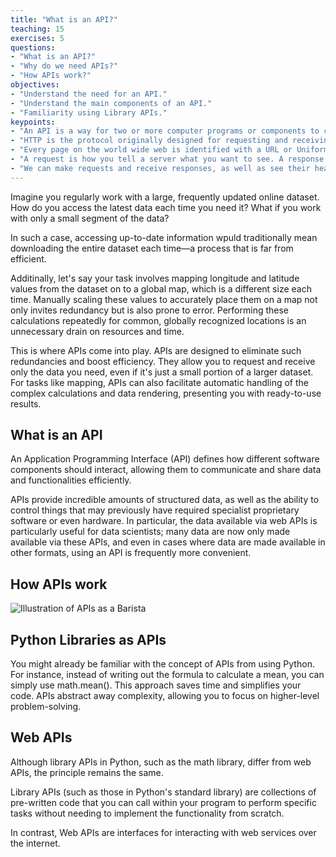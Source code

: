 ```yaml
---
title: "What is an API?"
teaching: 15
exercises: 5
questions:
- "What is an API?"
- "Why do we need APIs?"
- "How APIs work?"
objectives:
- "Understand the need for an API."
- "Understand the main components of an API."
- "Familiarity using Library APIs."
keypoints:
- "An API is a way for two or more computer programs or components to communicate with each other."
- "HTTP is the protocol originally designed for requesting and receiving Web pages, but now also used as the basis for a variety of APIs. HTTPS is the encrypted version of HTTP."
- "Every page on the world wide web is identified with a URL or Uniform Resource Locator."
- "A request is how you tell a server what you want to see. A response will either give you what you asked for, or tell you why the server can't do that. Both requests and responses have a header, and optionally a body."
- "We can make requests and receive responses, as well as see their headers, using `curl`."
---
```


Imagine you regularly work with a large, frequently updated online dataset. How do you access the latest data each time you need it? What if you work with only a small segment of the data?

In such a case, accessing up-to-date information wpuld traditionally mean downloading the entire dataset each time—a process that is far from efficient.

Additinally, let's say your task involves mapping longitude and latitude values from the dataset on to a global map, which is a different size each time. Manually scaling these values to accurately place them on a map not only invites redundancy but is also prone to error. Performing these calculations repeatedly for common, globally recognized locations is an unnecessary drain on resources and time.

This is where APIs come into play. APIs are designed to eliminate such redundancies and boost efficiency. They allow you to request and receive only the data you need, even if it's just a small portion of a larger dataset. For tasks like mapping, APIs can also facilitate automatic handling of the complex calculations and data rendering, presenting you with ready-to-use results.

## What is an API
An Application Programming Interface (API) defines how different software components should interact, allowing them to communicate and share data and functionalities efficiently.

APIs provide incredible amounts of structured data, as well as the ability to control things that may previously have required specialist proprietary software or even hardware. In particular, the data available via web APIs is particularly useful for data scientists; many data are now only made available via these APIs, and even in cases where data are made available in other formats, using an API is frequently more convenient.

## How APIs work

![Illustration of APIs as a Barista](../assets/img/HowAPIWorks.png)

## Python Libraries as APIs
You might already be familiar with the concept of APIs from using Python. For instance, instead of writing out the formula to calculate a mean, you can simply use math.mean(). This approach saves time and simplifies your code. APIs abstract away complexity, allowing you to focus on higher-level problem-solving.

## Web APIs
Although library APIs in Python, such as the math library, differ from web APIs, the principle remains the same. 

Library APIs (such as those in Python's standard library) are collections of pre-written code that you can call within your program to perform specific tasks without needing to implement the functionality from scratch.

In contrast, Web APIs are interfaces for interacting with web services over the internet.
